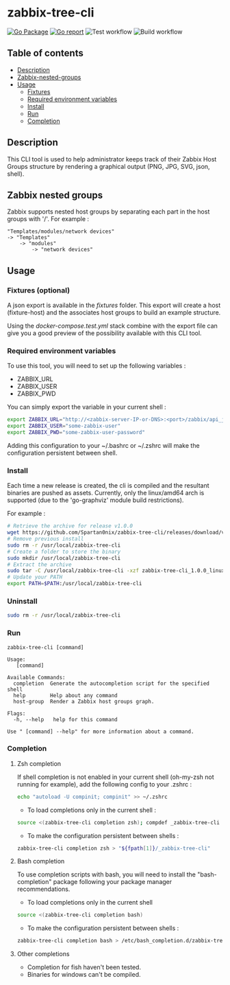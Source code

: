# zabbix-tree-cli

[![Go Package](https://pkg.go.dev/badge/github.com/Spartan0nix/zabbix-tree-cli?status.svg)](https://pkg.go.dev/github.com/Spartan0nix/zabbix-tree-cli)
[![Go report](https://goreportcard.com/badge/github.com/Spartan0nix/zabbix-tree-cli)](https://goreportcard.com/report/github.com/Spartan0nix/zabbix-tree-cli)
![Test workflow](https://github.com/Spartan0nix/zabbix-tree-cli/actions/workflows/test.yml/badge.svg)
![Build workflow](https://github.com/Spartan0nix/zabbix-tree-cli/actions/workflows/build.yml/badge.svg)

## Table of contents

- [Description](#description)
- [Zabbix-nested-groups](#zabbix-nested-groups)
- [Usage](#usage)
  - [Fixtures](#fixtures)
  - [Required environment variables](#required-environment-variables)
  - [Install](#install)
  - [Run](#run)
  - [Completion](#completion)

## Description

This CLI tool is used to help administrator keeps track of their Zabbix Host Groups structure by rendering a graphical output (PNG, JPG, SVG, json, shell).

## Zabbix nested groups

Zabbix supports nested host groups by separating each part in the host groups with '/'.
For example :
```
"Templates/modules/network devices"
-> "Templates"
    -> "modules"
        -> "network devices"
```

## Usage

### Fixtures (optional)

A json export is available in the *fixtures* folder.
This export will create a host (fixture-host) and the associates host groups to build an example structure.

Using the *docker-compose.test.yml* stack combine with the export file can give you a good preview of the possibility available with this CLI tool.

### Required environment variables

To use this tool, you will need to set up the following variables :
- ZABBIX_URL
- ZABBIX_USER
- ZABBIX_PWD

You can simply export the variable in your current shell :
```bash
export ZABBIX_URL="http://<zabbix-server-IP-or-DNS>:<port>/zabbix/api_jsonrpc.php"
export ZABBIX_USER="some-zabbix-user"
export ZABBIX_PWD="some-zabbix-user-password"
```

Adding this configuration to your ~/.bashrc or ~/.zshrc will make the configuration persistent between shell.


### Install

Each time a new release is created, the cli is compiled and the resultant binaries are pushed as assets.
Currently, only the linux/amd64 arch is supported (due to the 'go-graphviz' module build restrictions).

For example :
```bash
# Retrieve the archive for release v1.0.0
wget https://github.com/Spartan0nix/zabbix-tree-cli/releases/download/v1.0.0/zabbix-tree-cli_1.0.0_linux_amd64.tar.gz
# Remove previous install
sudo rm -r /usr/local/zabbix-tree-cli
# Create a folder to store the binary
sudo mkdir /usr/local/zabbix-tree-cli
# Extract the archive
sudo tar -C /usr/local/zabbix-tree-cli -xzf zabbix-tree-cli_1.0.0_linux_amd64.tar.gz
# Update your PATH
export PATH=$PATH:/usr/local/zabbix-tree-cli
```

### Uninstall

```bash
sudo rm -r /usr/local/zabbix-tree-cli
```

### Run
```
zabbix-tree-cli [command]

Usage:
   [command]

Available Commands:
  completion  Generate the autocompletion script for the specified shell
  help        Help about any command
  host-group  Render a Zabbix host groups graph.

Flags:
  -h, --help   help for this command

Use " [command] --help" for more information about a command.
```

### Completion

1. Zsh completion

    If shell completion is not enabled in your current shell (oh-my-zsh not running for example), add the following config to your .zshrc :

    ```bash
    echo "autoload -U compinit; compinit" >> ~/.zshrc
    ```

    - To load completions only in the current shell :
    ```bash
    source <(zabbix-tree-cli completion zsh); compdef _zabbix-tree-cli zabbix-tree-cli
    ```

    - To make the configuration persistent between shells :
    ```bash
    zabbix-tree-cli completion zsh > "${fpath[1]}/_zabbix-tree-cli"
    ```

2. Bash completion

    To use completion scripts with bash, you will need to install the "bash-completion" package following your package manager recommendations.


    - To load completions only in the current shell
    ```bash
    source <(zabbix-tree-cli completion bash)
    ```

    - To make the configuration persistent between shells :
    ```bash
    zabbix-tree-cli completion bash > /etc/bash_completion.d/zabbix-tree-cli
    ```

3. Other completions

    - Completion for fish haven't been tested.
    - Binaries for windows can't be compiled.